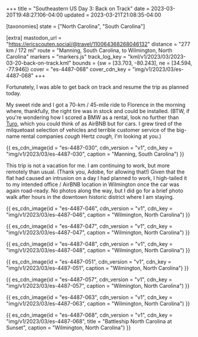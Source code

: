 +++
title = "Southeastern US Day 3: Back on Track"
date = 2023-03-20T19:48:27.106-04:00
updated = 2023-03-21T21:08:35-04:00

[taxonomies]
state = ["North Carolina", "South Carolina"]

[extra]
mastodon_url = "https://ericscouten.social/@travel/110064368268046132"
distance = "277 km / 172 mi"
route = "Manning, South Carolina, to Wilmington, North Carolina"
markers = "markers.js"
track_log_key = "kml/v1/2023/03/2023-03-20-back-on-track.kml"
bounds = {sw = [33.703, -80.243], ne = [34.594, -77.946]}
cover = "es-4487-068"
cover_cdn_key = "img/v1/2023/03/es-4487-068"
+++

Fortunately, I was able to get back on track and resume the trip as planned today.

<!-- more -->

My sweet ride and I got a 70-km / 45-mile ride to Florence in the morning where, thankfully, the right tire was in stock and could be installed. (BTW, if you're wondering how I scored a BMW as a rental, look no further than [Turo](https://turo.com), which you could think of as AirBNB but for cars. I grew tired of the milquetoast selection of vehicles and terrible customer service of the big-name rental companies _cough_ Hertz _cough,_ I'm looking at you.)

{{ es_cdn_image(id = "es-4487-030", cdn_version = "v1", cdn_key = "img/v1/2023/03/es-4487-030", caption = "Manning, South Carolina") }}

This trip is not a vacation for me. I am continuing to work, but more remotely than usual. (Thank you, Adobe, for allowing that!) Given that the flat had caused an intrusion on a day I had planned to work, I high-tailed it to my intended office / AirBNB location in Wilmington once the car was again road-ready. No photos along the way, but I did go for a brief photo walk after hours in the downtown historic district where I am staying.

{{ es_cdn_image(id = "es-4487-046", cdn_version = "v1", cdn_key = "img/v1/2023/03/es-4487-046", caption = "Wilmington, North Carolina") }}

{{ es_cdn_image(id = "es-4487-047", cdn_version = "v1", cdn_key = "img/v1/2023/03/es-4487-047", caption = "Wilmington, North Carolina") }}

{{ es_cdn_image(id = "es-4487-048", cdn_version = "v1", cdn_key = "img/v1/2023/03/es-4487-048", caption = "Wilmington, North Carolina") }}

{{ es_cdn_image(id = "es-4487-051", cdn_version = "v1", cdn_key = "img/v1/2023/03/es-4487-051", caption = "Wilmington, North Carolina") }}

{{ es_cdn_image(id = "es-4487-057", cdn_version = "v1", cdn_key = "img/v1/2023/03/es-4487-057", caption = "Wilmington, North Carolina") }}

{{ es_cdn_image(id = "es-4487-063", cdn_version = "v1", cdn_key = "img/v1/2023/03/es-4487-063", caption = "Wilmington, North Carolina") }}

{{ es_cdn_image(id = "es-4487-068", cdn_version = "v1", cdn_key = "img/v1/2023/03/es-4487-068", title = "Battleship North Carolina at Sunset", caption = "Wilmington, North Carolina") }}
